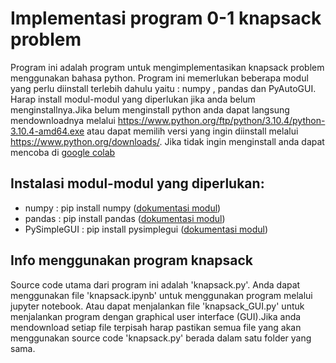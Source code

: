 # Implementasi program 0-1 knapsack problem
Program ini adalah program untuk mengimplementasikan knapsack problem menggunakan bahasa python. Program ini memerlukan beberapa modul yang perlu diinstall terlebih dahulu yaitu : numpy , pandas dan PyAutoGUI. Harap install modul-modul yang diperlukan jika anda belum menginstallnya.Jika belum menginstall python anda dapat langsung mendownloadnya melalui https://www.python.org/ftp/python/3.10.4/python-3.10.4-amd64.exe atau dapat memilih versi yang ingin diinstall melalui https://www.python.org/downloads/. Jika tidak ingin menginstall anda dapat mencoba di [google colab](https://colab.research.google.com/drive/1TRSUZ2rLP3vfArKGBTI-7uvzaVYmwXdT?usp=sharing)
## Instalasi modul-modul yang diperlukan:
* numpy : pip install numpy ([dokumentasi modul](https://numpy.org/install/))
* pandas : pip install pandas ([dokumentasi modul](https://pandas.pydata.org/docs/getting_started/index.html))
* PySimpleGUI : pip install pysimplegui ([dokumentasi modul](https://pysimplegui.readthedocs.io/en/latest/))
## Info menggunakan program knapsack
Source code  utama dari program ini adalah  'knapsack.py'. Anda dapat menggunakan file 'knapsack.ipynb' untuk menggunakan program melalui jupyter notebook. Atau dapat menjalankan file 'knapsack_GUI.py' untuk menjalankan program dengan graphical user interface (GUI).Jika anda mendownload setiap file terpisah harap pastikan semua file yang akan menggunakan source code 'knapsack.py' berada dalam satu folder yang sama.

